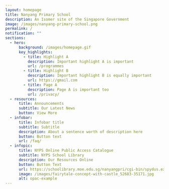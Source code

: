 ```yaml
---
layout: homepage
title: Nanyang Primary School
description: An Isomer site of the Singapore Government
image: /images/nanyang-primary-school.png
permalink: /
notification: ""
sections:
  - hero:
      background: /images/homepage.gif
      key_highlights:
        - title: Highlight A
          description: Important highlight A is important
          url: /programmes
        - title: Highlight B
          description: Important highlight B is equally important
          url: https://gmail.com
        - title: Page A
          description: Page A is important too
          url: /privacy/
  - resources:
      title: Announcements
      subtitle: Our Latest News
      button: View More
  - infobar:
      title: Infobar title
      subtitle: Subtitle
      description: About a sentence worth of description here
      button: Button text
      url: /faq/
  - infopic:
      title: NYPS Online Public Access Catalogue
      subtitle: NYPS School Library
      description: Our Resources Online
      button: Button Text
      url: https://schoolibrary.moe.edu.sg/nanyangpri/cgi-bin/spydus.exe/MSGTRN/WPAC/HOME
      image: /images/fairytale-concept-with-castle_52683-35171.jpg
      alt: opac-example
---
```

